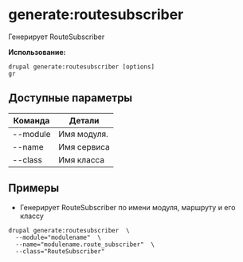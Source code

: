 # generate:routesubscriber
Генерирует RouteSubscriber

**Использование:**
```
drupal generate:routesubscriber [options]
gr
```

## Доступные параметры
Команда | Детали
-------|-------------
--module | Имя модуля.
--name | Имя сервиса
--class | Имя класса

## Примеры
* Генерирует RouteSubscriber по имени модуля, маршруту и его классу
```
drupal generate:routesubscriber  \
  --module="modulename"  \
  --name="modulename.route_subscriber"  \
  --class="RouteSubscriber"
```
